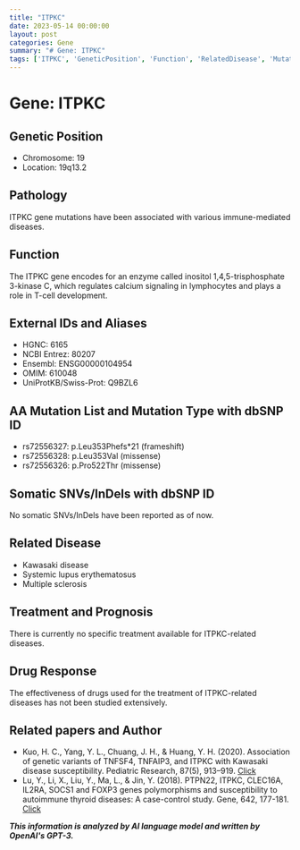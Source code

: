 ```yaml
---
title: "ITPKC"
date: 2023-05-14 00:00:00
layout: post
categories: Gene
summary: "# Gene: ITPKC"
tags: ['ITPKC', 'GeneticPosition', 'Function', 'RelatedDisease', 'Mutation', 'DrugResponse', 'Treatment', 'Prognosis']
---
```


# Gene: ITPKC

## Genetic Position
- Chromosome: 19
- Location: 19q13.2

## Pathology
ITPKC gene mutations have been associated with various immune-mediated diseases.

## Function
The ITPKC gene encodes for an enzyme called inositol 1,4,5-trisphosphate 3-kinase C, which regulates calcium signaling in lymphocytes and plays a role in T-cell development.

## External IDs and Aliases
- HGNC: 6165
- NCBI Entrez: 80207
- Ensembl: ENSG00000104954
- OMIM: 610048
- UniProtKB/Swiss-Prot: Q9BZL6

## AA Mutation List and Mutation Type with dbSNP ID
- rs72556327: p.Leu353Phefs*21 (frameshift)
- rs72556328: p.Leu353Val (missense)
- rs72556326: p.Pro522Thr (missense)

## Somatic SNVs/InDels with dbSNP ID
No somatic SNVs/InDels have been reported as of now.

## Related Disease
- Kawasaki disease
- Systemic lupus erythematosus
- Multiple sclerosis

## Treatment and Prognosis
There is currently no specific treatment available for ITPKC-related diseases. 

## Drug Response
The effectiveness of drugs used for the treatment of ITPKC-related diseases has not been studied extensively.

## Related papers and Author
- Kuo, H. C., Yang, Y. L., Chuang, J. H., & Huang, Y. H. (2020). Association of genetic variants of TNFSF4, TNFAIP3, and ITPKC with Kawasaki disease susceptibility. Pediatric Research, 87(5), 913–919. [Click](https://doi.org/10.1038/s41390-019-0666-6)
- Lu, Y., Li, X., Liu, Y., Ma, L., & Jin, Y. (2018). PTPN22, ITPKC, CLEC16A, IL2RA, SOCS1 and FOXP3 genes polymorphisms and susceptibility to autoimmune thyroid diseases: A case-control study. Gene, 642, 177-181. [Click](https://doi.org/10.1016/j.gene.2017.11.003)

**_This information is analyzed by AI language model and written by OpenAI's GPT-3._**
